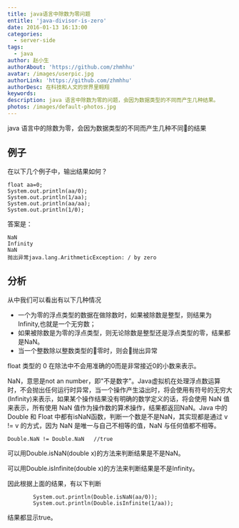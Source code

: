 ```yaml
---
title: java语言中除数为零问题
entitle: 'java-divisor-is-zero'
date: 2016-01-13 16:13:00
categories:
  - server-side
tags:
  - java
author: 赵小生
authorAbout: 'https://github.com/zhmhhu'
avatar: /images/userpic.jpg
authorLink: 'https://github.com/zhmhhu'
authorDesc: 在科技和人文的世界里翱翔
keywords: 
description: java 语言中除数为零的问题，会因为数据类型的不同而产生几种结果。
photos: /images/default-photos.jpg
---
```


java 语言中的除数为零，会因为数据类型的不同而产生几种不同的结果

## 例子
在以下几个例子中，输出结果如何？

```
float aa=0;
System.out.println(aa/0);
System.out.println(1/aa);
System.out.println(aa/aa);
System.out.println(1/0);
```

答案是：

```
NaN
Infinity
NaN
抛出异常java.lang.ArithmeticException: / by zero
```

## 分析
从中我们可以看出有以下几种情况

- 一个为零的浮点类型的数据在做除数时，如果被除数是整型，则结果为Infinity,也就是一个无穷数；
- 如果被除数是为零的浮点类型，则无论除数是整型还是浮点类型的零，结果都是NaN。
- 当一个整数除以整数类型的零时，则会抛出异常

float 类型的 0 在除法中不会用准确的0而是非常接近0的小数来表示。

NaN，意思是not an number，即"不是数字"。Java虚拟机在处理浮点数运算时，不会抛出任何运行时异常，当一个操作产生溢出时，将会使用有符号的无穷大(Infinity)来表示，如果某个操作结果没有明确的数学定义的话，将会使用 NaN 值来表示，所有使用 NaN 值作为操作数的算术操作，结果都返回NaN。Java 中的 Double 和 Float 中都有isNaN函数，判断一个数是不是NaN，其实现都是通过 v != v 的方式，因为 NaN 是唯一与自己不相等的值，NaN 与任何值都不相等。

```
Double.NaN != Double.NaN   //true
```

可以用Double.isNaN(double x)的方法来判断结果是不是NaN。

可以用Double.isInfinite(double x)的方法来判断结果是不是Infinity。

因此根据上面的结果，有以下判断
```
		System.out.println(Double.isNaN(aa/0));
		System.out.println(Double.isInfinite(1/aa));
```
结果都显示true。   



